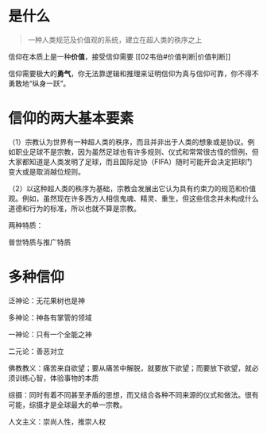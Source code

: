 # 是什么
> 一种人类规范及价值观的系统，建立在超人类的秩序之上

信仰在本质上是一种**价值**，接受信仰需要 [[02韦伯#价值判断|价值判断]]

信仰需要极大的**勇气**，你无法靠逻辑和推理来证明信仰为真与信仰可靠，你不得不勇敢地“纵身一跃”。


# 信仰的两大基本要素

（1）宗教认为世界有一种超人类的秩序，而且并非出于人类的想象或是协议。例如职业足球不是宗教，因为虽然足球也有许多规则、仪式和常常很古怪的惯例，但大家都知道是人类发明了足球，而且国际足协（FIFA）随时可能开会决定把球门变大或是取消越位规则。

（2）以这种超人类的秩序为基础，宗教会发展出它认为具有约束力的规范和价值观。例如，虽然现在许多西方人相信鬼魂、精灵、重生，但这些信念并未构成什么道德和行为的标准，所以也就不算是宗教。

两种特质：

普世特质与推广特质

# 多种信仰

泛神论：无花果树也是神

多神论：神各有掌管的领域

一神论：只有一个全能之神

二元论：善恶对立

佛教教义：痛苦来自欲望；要从痛苦中解脱，就要放下欲望；而要放下欲望，就必须训练心智，体验事物的本质

综摄：同时有着不同甚至矛盾的思想，而又结合各种不同来源的仪式和做法。很有可能，综摄才是全球最大的单一宗教。

人文主义：崇尚人性，推崇人权